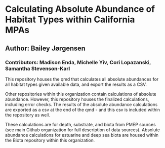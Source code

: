 # Calculating Absolute Abundance of Habitat Types within California MPAs

## Author: Bailey Jørgensen
### Contributors: Madison Enda, Michelle Yiv, Cori Lopazanski, Samantha Stevenson-Karl

This repository houses the qmd that calculates all absolute abundances for all habitat types given available data, and export the results as a CSV.

Other repositories within this organization contain calculations of absolute abundance. However, this repository houses the finalized calculations, including error checks. The results of the absolute abundance calculations are exported as a csv at the end of the qmd - and this csv is included within the repository as well. 

These calculations are for depth, substrate, and biota from PMEP sources (see main Github organization for full description of data sources). Absolute abundance calculations for estuarine and deep sea biota are housed within the Biota repository within this organization. 
